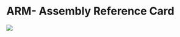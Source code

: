 # ARM- Assembly Reference Card
![](https://raw.githubusercontent.com/tuxtrack/ARM-ASM-Reference-Card/master/arm.png?raw=true)
